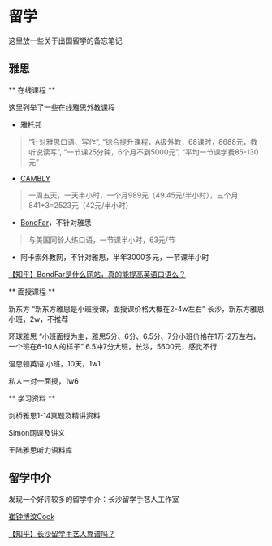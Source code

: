 # 留学

这里放一些关于出国留学的备忘笔记

## 雅思

** 在线课程 **

这里列举了一些在线雅思外教课程

- [雅托邦](http://www.ytbclub.com/ielts/)
> “针对雅思口语、写作”,
  “综合提升课程，A级外教，68课时，8688元，教听说读写”,
  “一节课25分钟，6个月不到5000元”,
  “平均一节课学费85-130元”

- [CAMBLY](https://www.cambly.com/english?lang=zh_CN)
> 一周五天，一天半小时，一个月989元（49.45元/半小时），三个月841*3=2523元（42元/半小时）

- [BondFar](https://bondfar.com/)，不针对雅思
> 与美国同龄人练口语，一节课半小时，63元/节

- 阿卡索外教网，不针对雅思，半年3000多元，一节课半小时

[【知乎】BondFar是什么网站，真的能提高英语口语么？](https://www.zhihu.com/question/286201618)

** 面授课程 **

新东方
“新东方雅思是小班授课，面授课价格大概在2-4w左右”
长沙，新东方雅思小班，2w，不推荐

环球雅思
“小班面授为主，雅思5分、6分、6.5分、7分小班价格在1万-2万左右，一个班在6-10人的样子”
6.5冲7分大班，长沙，5600元，感觉不行

温思顿英语
小班，10天，1w1

私人一对一面授，1w6

** 学习资料 **

剑桥雅思1-14真题及精讲资料

Simon网课及讲义

王陆雅思听力语料库


## 留学中介

发现一个好评较多的留学中介：长沙留学手艺人工作室

[崔钟博汶Cook](https://www.zhihu.com/people/cui-zhong-bo-wen-65/posts)

[【知乎】长沙留学手艺人靠谱吗？](https://www.zhihu.com/question/275960020)


